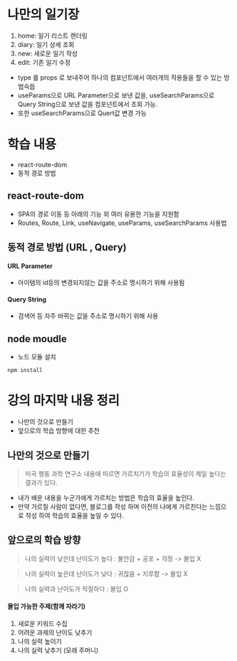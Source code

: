 # 나만의 일기장

1. home: 일기 리스트 랜더링
2. diary: 일기 상세 조회
3. new: 새로운 일기 작성
4. edit: 기존 일기 수정

- type 를 props 로 보내주어 하나의 컴포넌트에서 여러개의 작용들을 할 수 있는 방법슥듭
- useParams으로 URL Parameter으로 보낸 값을, useSearchParams으로 Query String으로 보낸 값을 컴포넌트에서 조회 가능.
- 또한 useSearchParams으로 Quert값 변경 가능

# 학습 내용

- react-route-dom
- 동적 경로 방법

## react-route-dom

- SPA의 경로 이동 등 아래의 기능 외 여러 유용한 기능을 지원함
- Routes, Route, Link, useNavigate, useParams, useSearchParams 사용법

## 동적 경로 방법 (URL , Query)

#### URL Parameter

- 아이템의 id등의 변경되지않는 값을 주소로 명시하기 위해 사용됨

#### Query String

- 검색어 등 자주 바뀌는 값을 주소로 명시하기 위해 사용

## node moudle

- 노드 모듈 설치

```
npm install
```

# 강의 마지막 내용 정리

- 나만의 것으로 만들기
- 앞으로의 학습 방향에 대한 추천

## 나만의 것으로 만들기

> 미국 행동 과학 연구소 내용에 따르면 가르치기가
> 학습의 효율성이 제일 높다는 결과가 있다.

- 내가 배운 내용을 누군가에게 가르치는 방법은 학습의 효율을 높인다.
- 만약 가르칠 사람이 없다면, 블로그를 작성 하며 이전의 나에게 가르친다는 느낌으로 작성 하여 학습의 효율을 높일 수 있다.

## 앞으로의 학습 방향

> 나의 실력이 낮은데 난이도가 높다 : 불안감 + 공포 + 걱정 -> 몰입 X

> 나의 실력이 높은데 난이도가 낮다 : 귀찮음 + 지루함 -> 몰입 X

> 나의 실력과 난이도가 적절하다 : 몰입 O

#### 몰입 가능한 주제(함께 자라기)

1. 새로운 키워드 수집
2. 어려운 과제의 난이도 낮추기
3. 나의 실력 높이기
4. 나의 실력 낮추기 (모래 주머니)
